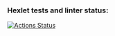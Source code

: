### Hexlet tests and linter status:
[![Actions Status](https://github.com/RuslanTakidze/python-project-49/actions/workflows/hexlet-check.yml/badge.svg)](https://github.com/RuslanTakidze/python-project-49/actions)